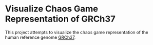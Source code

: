 # Visualize Chaos Game Representation of GRCh37

This project attempts to visualize the chaos game representation of the human reference genome [GRCh37](https://www.ncbi.nlm.nih.gov/assembly/GCF_000001405.13/).

